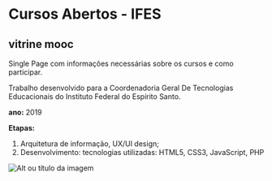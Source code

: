 # Cursos Abertos - IFES
## vitrine mooc

Single Page com informações necessárias sobre os cursos e como participar. 

Trabalho desenvolvido para a Coordenadoria Geral De Tecnologias Educacionais do Instituto Federal do Espírito Santo.

**ano:** 2019

**Etapas:**
1. Arquitetura de informação, UX/UI design;
2. Desenvolvimento:
    tecnologias utilizadas: HTML5, CSS3, JavaScript, PHP

![Alt ou título da imagem](/vitrine.png)

